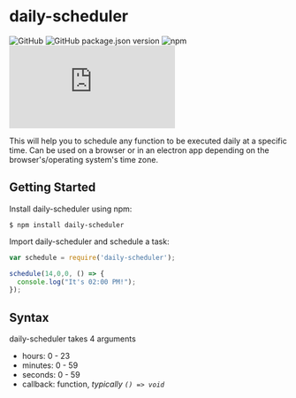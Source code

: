 # daily-scheduler
![GitHub](https://img.shields.io/github/license/AndrewLawendy/daily-scheduler)
![GitHub package.json version](https://img.shields.io/github/package-json/v/AndrewLawendy/daily-scheduler)
![npm](https://img.shields.io/npm/dw/daily-scheduler)
![GitHub file size in bytes](https://img.shields.io/github/size/AndrewLawendy/daily-scheduler/src/index.js)

This will help you to schedule any function to be executed daily at a specific time.
Can be used on a browser or in an electron app depending on the browser's/operating system's time zone.

## Getting Started

Install daily-scheduler using npm:

```console
$ npm install daily-scheduler
```

Import daily-scheduler and schedule a task:

```javascript
var schedule = require('daily-scheduler');

schedule(14,0,0, () => {
  console.log("It's 02:00 PM!");
});
```

## Syntax
daily-scheduler takes 4 arguments
- hours: 0 - 23
- minutes: 0 - 59
- seconds: 0 - 59
- callback: function, _typically `() => void`_
